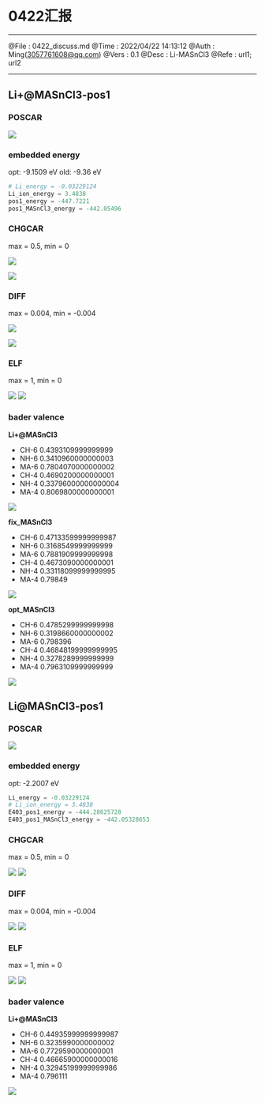 # 0422汇报

--------

@File    :   0422_discuss.md
@Time    :   2022/04/22 14:13:12
@Auth    :   Ming(<3057761608@qq.com>)
@Vers    :   0.1
@Desc    :   Li-MASnCl3
@Refe    :   url1; url2

--------

## Li+@MASnCl3-pos1

### POSCAR

![](./images/2022-04-22-14-29-28.png)

### embedded energy

opt: -9.1509 eV
old: -9.36 eV

```python
# Li_energy = -0.03229124
Li_ion_energy = 3.4838
pos1_energy = -447.7221
pos1_MASnCl3_energy = -442.05496
```

### CHGCAR

max = 0.5, min = 0

![](./images/2022-04-22-12-43-01.png)

![](./images/2022-04-22-14-56-26.png)

### DIFF

max = 0.004, min = -0.004

![](./images/2022-04-22-13-54-23.png)

![](./images/2022-04-22-14-57-40.png)

### ELF

max = 1, min = 0

![](./images/2022-04-22-13-43-24.png)
![](./images/2022-04-22-14-55-08.png)

### bader valence

**Li+@MASnCl3**

- CH-6 0.4393109999999999
- NH-6 0.3410960000000003
- MA-6 0.7804070000000002
- CH-4 0.4690200000000001
- NH-4 0.33796000000000004
- MA-4 0.8069800000000001

![](./images/111-11-bader-valence.png)

**fix_MASnCl3**

- CH-6 0.47133599999999987
- NH-6 0.3168549999999999
- MA-6 0.7881909999999998
- CH-4 0.4673090000000001
- NH-4 0.33118099999999995
- MA-4 0.79849

![](./images/111-11-bader-valence-MASnCl3-fix.png)

**opt_MASnCl3**

- CH-6 0.4785299999999998
- NH-6 0.3198660000000002
- MA-6 0.798396
- CH-4 0.46848199999999995
- NH-4 0.3278289999999999
- MA-4 0.7963109999999999

![](./images/111-11-bader-valence-MASnCl3-opt.png)

## Li@MASnCl3-pos1

### POSCAR

![](./images/2022-04-22-14-24-06.png)

### embedded energy

opt: -2.2007 eV

```python
Li_energy = -0.03229124
# Li_ion_energy = 3.4838
E403_pos1_energy = -444.28625728
E403_pos1_MASnCl3_energy = -442.05328653
```

### CHGCAR

max = 0.5, min = 0

![](./images/2022-04-22-14-04-32.png)
![](./images/2022-04-22-15-06-51.png)

### DIFF

max = 0.004, min = -0.004

![](./images/2022-04-22-13-51-54.png)
![](./images/2022-04-22-15-07-34.png)

### ELF

max = 1, min = 0

![](./images/2022-04-22-14-53-03.png)
![](./images/2022-04-22-14-54-13.png)

### bader valence

**Li+@MASnCl3**

- CH-6 0.44935999999999987
- NH-6 0.3235990000000002
- MA-6 0.7729590000000001
- CH-4 0.46665900000000016
- NH-4 0.32945199999999986
- MA-4 0.796111

![](./images/111-11-eE403-bader-valence.png)

